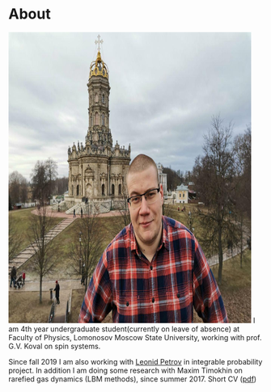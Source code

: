# About 
 <img src="photo2020.jpg?raw=true" style="width:480px;height:576px;"> 
I am 4th year undergraduate student(currently on leave of absence) at Faculty of Physics, Lomonosov Moscow State University, working with prof. G.V. Koval on spin systems. 

Since fall 2019 I am also working with [Leonid Petrov](https://lpetrov.cc/) in integrable probability project.
In addition I am doing some research with Maxim Timokhin on rarefied gas dynamics (LBM methods), since summer 2017.
Short CV (<a href='tikhonov_cv.pdf'>pdf</a>)


